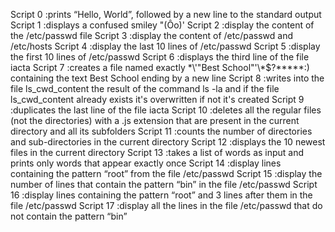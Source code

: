 Script 0 :prints “Hello, World”, followed by a new line to the standard output
Script 1 :displays a confused smiley "(Ôo)'
Script 2 :display the content of the /etc/passwd file
Script 3 :display the content of /etc/passwd and /etc/hosts
Script 4 :display the last 10 lines of /etc/passwd
Script 5 :display the first 10 lines of /etc/passwd
Script 6 :displays the third line of the file iacta
Script 7 :creates a file named exactly \*\\'"Best School"\'\\*$\?\*\*\*\*\*:) containing the text Best School ending by a new line
Script 8 :writes into the file ls_cwd_content the result of the command ls -la and if the file ls_cwd_content already exists it's overwritten if not it's created
Script 9 :duplicates the last line of the file iacta
Script 10 :deletes all the regular files (not the directories) with a .js extension that are present in the current directory and all its subfolders
Script 11 :counts the number of directories and sub-directories in the current directory
Script 12 :displays the 10 newest files in the current directory
Script 13 :takes a list of words as input and prints only words that appear exactly once
Script 14 :display lines containing the pattern “root” from the file /etc/passwd
Script 15 :display the number of lines that contain the pattern “bin” in the file /etc/passwd
Script 16 :display lines containing the pattern “root” and 3 lines after them in the file /etc/passwd
Script 17 :display all the lines in the file /etc/passwd that do not contain the pattern “bin”